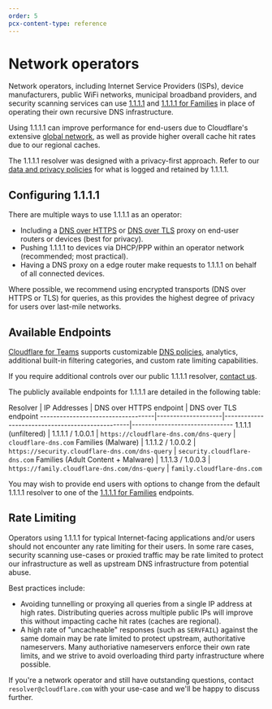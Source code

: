 ```yaml
---
order: 5
pcx-content-type: reference
---
```


# Network operators

Network operators, including Internet Service Providers (ISPs), device manufacturers, public WiFi networks, municipal broadband providers, and security scanning services can use [1.1.1.1](/setup-1.1.1.1) and [1.1.1.1 for Families](/1.1.1.1-for-families) in place of operating their own recursive DNS infrastructure.

Using 1.1.1.1 can improve performance for end-users due to Cloudflare's extensive [global network](https://www.cloudflare.com/network/), as well as provide higher overall cache hit rates due to our regional caches.

The 1.1.1.1 resolver was designed with a privacy-first approach. Refer to our [data and privacy policies](/privacy/public-dns-resolver) for what is logged and retained by 1.1.1.1.

## Configuring 1.1.1.1

There are multiple ways to use 1.1.1.1 as an operator:

*   Including a [DNS over HTTPS](/encrypted-dns/dns-over-https) or [DNS over TLS](/encrypted-dns/dns-over-tls) proxy on end-user routers or devices (best for privacy).
*   Pushing 1.1.1.1 to devices via DHCP/PPP within an operator network (recommended; most practical).
*   Having a DNS proxy on a edge router make requests to 1.1.1.1 on behalf of all connected devices.

Where possible, we recommend using encrypted transports (DNS over HTTPS or TLS) for queries, as this provides the highest degree of privacy for users over last-mile networks.

## Available Endpoints

<Aside type="note">

[Cloudflare for Teams](https://www.cloudflare.com/teams/) supports customizable [DNS policies](https://developers.cloudflare.com/cloudflare-one/policies/filtering/dns-policies-builder), analytics, additional built-in filtering categories, and custom rate limiting capabilities.

If you require additional controls over our public 1.1.1.1 resolver, [contact us](https://www.cloudflare.com/teams/).

</Aside>

The publicly available endpoints for 1.1.1.1 are detailed in the following table:

<TableWrap>

Resolver                           | IP Addresses       | DNS over HTTPS endpoint                         | DNS over TLS endpoint
\-----------------------------------|--------------------|-------------------------------------------------|-------------------------------
1.1.1.1 (unfiltered)               | 1.1.1.1 / 1.0.0.1  | `https://cloudflare-dns.com/dns-query`          | `cloudflare-dns.com`
Families (Malware)                 | 1.1.1.2 / 1.0.0.2  | `https://security.cloudflare-dns.com/dns-query` | `security.cloudflare-dns.com`
Families (Adult Content + Malware) | 1.1.1.3 / 1.0.0.3  | `https://family.cloudflare-dns.com/dns-query`   | `family.cloudflare-dns.com`

</TableWrap>

You may wish to provide end users with options to change from the default 1.1.1.1 resolver to one of the [1.1.1.1 for Families](/1.1.1.1-for-families) endpoints.

## Rate Limiting

Operators using 1.1.1.1 for typical Internet-facing applications and/or users should not encounter any rate limiting for their users. In some rare cases, security scanning use-cases or proxied traffic may be rate limited to protect our infrastructure as well as upstream DNS infrastructure from potential abuse.

Best practices include:

*   Avoiding tunnelling or proxying all queries from a single IP address at high rates. Distributing queries across multiple public IPs will improve this without impacting cache hit rates (caches are regional).
*   A high rate of "uncacheable" responses (such as `SERVFAIL`) against the same domain may be rate limited to protect upstream, authoritative nameservers. Many authoriative nameservers enforce their own rate limits, and we strive to avoid overloading third party infrastructure where possible.

If you're a network operator and still have outstanding questions, contact `resolver@cloudflare.com` with your use-case and we'll be happy to discuss further.
